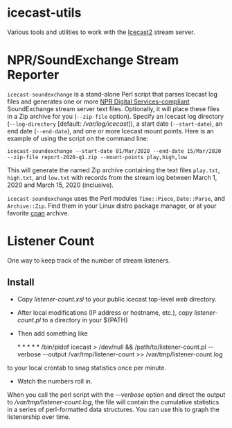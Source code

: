 # icecast-utils
Various tools and utilities to work with the [Icecast2](http://icecast.org/) stream server.

# NPR/SoundExchange Stream Reporter

`icecast-soundexchange` is a stand-alone Perl script that parses Icecast log files and generates one or more [NPR Digital Services-compliant](http://digitalservices.npr.org/post/soundexchange-streaming-file-format-standard-announced) SoundExchange stream server text files. Optionally, it will place these files in a Zip archive for you (`--zip-file` option). Specify an Icecast log directory (`--log-directory` [default: _/var/log/icecast_]), a start date (`--start-date`), an end date (`--end-date`), and one or more Icecast mount points. Here is an example of using the script on the command line:

    icecast-soundexchange --start-date 01/Mar/2020 --end-date 15/Mar/2020 --zip-file report-2020-q1.zip --mount-points play,high,low

This will generate the named Zip archive containing the text files `play.txt`, `high.txt`, and `low.txt` with records from the stream log between March 1, 2020 and March 15, 2020 (inclusive).

`icecast-soundexchange` uses the Perl modules `Time::Piece`, `Date::Parse`, and `Archive::Zip`. Find them in your Linux distro package manager, or at your favorite [cpan](https://metacpan.org/) archive.

# Listener Count

One way to keep track of the number of stream listeners.

## Install
  * Copy *listener-count.xsl* to your public icecast top-level *web* directory.
  * After local modifications (IP address or hostname, etc.), copy *listener-count.pl* to a directory in your ${PATH}
  * Then add something like

    \* \* \* \* \* /bin/pidof icecast > /dev/null && /path/to/listener-count.pl --verbose --output /var/tmp/listener-count >> /var/tmp/listener-count.log

  to your local crontab to snag statistics once per minute.
  * Watch the numbers roll in.

When you call the perl script with the *--verbose* option and direct the output to */var/tmp/listener-count.log*, the file will contain the cumulative statistics in a series of perl-formatted data structures. You can use this to graph the listenership over time.
